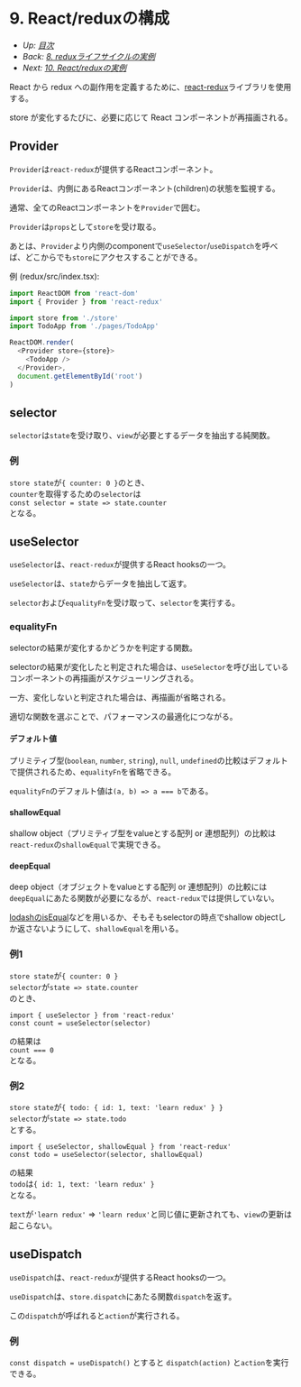 #  9. React/reduxの構成

- *Up: [目次](../index.md)*
- *Back: [8. reduxライフサイクルの実例](./08_lifecycle_example.md)*
- *Next: [10. React/reduxの実例](./10_react_redux_example.md)*

React から redux への副作用を定義するために、[react-redux](https://react-redux.js.org/tutorials/connect)ライブラリを使用する。

store が変化するたびに、必要に応じて React コンポーネントが再描画される。

## Provider

`Provider`は`react-redux`が提供するReactコンポーネント。

`Provider`は、内側にあるReactコンポーネント(children)の状態を監視する。

通常、全てのReactコンポーネントを`Provider`で囲む。

`Provider`は`props`として`store`を受け取る。

あとは、`Provider`より内側のcomponentで`useSelector`/`useDispatch`を呼べば、どこからでも`store`にアクセスすることができる。

例 (redux/src/index.tsx):

```ts
import ReactDOM from 'react-dom'
import { Provider } from 'react-redux'

import store from './store'
import TodoApp from './pages/TodoApp'

ReactDOM.render(
  <Provider store={store}>
    <TodoApp />
  </Provider>,
  document.getElementById('root')
)
```

## selector

`selector`は`state`を受け取り、`view`が必要とするデータを抽出する純関数。

### 例

`store state`が`{ counter: 0 }`のとき、<br/>
`counter`を取得するための`selector`は<br/>
`const selector = state => state.counter`<br/>
となる。

## useSelector

`useSelector`は、`react-redux`が提供するReact hooksの一つ。

`useSelector`は、`state`からデータを抽出して返す。

`selector`および`equalityFn`を受け取って、`selector`を実行する。

### equalityFn

selectorの結果が変化するかどうかを判定する関数。

selectorの結果が変化したと判定された場合は、`useSelector`を呼び出しているコンポーネントの再描画がスケジューリングされる。

一方、変化しないと判定された場合は、再描画が省略される。

適切な関数を選ぶことで、パフォーマンスの最適化につながる。

#### デフォルト値

プリミティブ型(`boolean`, `number`, `string`), `null`, `undefined`の比較はデフォルトで提供されるため、`equalityFn`を省略できる。

`equalityFn`のデフォルト値は`(a, b) => a === b`である。

#### shallowEqual

shallow object（プリミティブ型をvalueとする配列 or 連想配列）の比較は`react-redux`の`shallowEqual`で実現できる。

#### deepEqual

deep object（オブジェクトをvalueとする配列 or 連想配列）の比較には`deepEqual`にあたる関数が必要になるが、`react-redux`では提供していない。

[lodashのisEqual](https://lodash.com/docs/4.17.15#isEqual)などを用いるか、そもそもselectorの時点でshallow objectしか返さないようにして、`shallowEqual`を用いる。

### 例1

`store state`が`{ counter: 0 }`<br/>
`selector`が`state => state.counter`<br/>
のとき、
```
import { useSelector } from 'react-redux'
const count = useSelector(selector)
```
の結果は<br/>
`count === 0`<br/>
となる。

### 例2

`store state`が`{ todo: { id: 1, text: 'learn redux' } }`<br/>
`selector`が`state => state.todo`<br/>
とする。<br/>
```
import { useSelector, shallowEqual } from 'react-redux'
const todo = useSelector(selector, shallowEqual)
```
の結果<br/>
`todo`は`{ id: 1, text: 'learn redux' }`<br/>
となる。

`text`が`'learn redux'` => `'learn redux'`と同じ値に更新されても、`view`の更新は起こらない。

## useDispatch

`useDispatch`は、`react-redux`が提供するReact hooksの一つ。

`useDispatch`は、`store.dispatch`にあたる関数`dispatch`を返す。

この`dispatch`が呼ばれると`action`が実行される。

### 例

`const dispatch = useDispatch()`
とすると
`dispatch(action)`
と`action`を実行できる。
